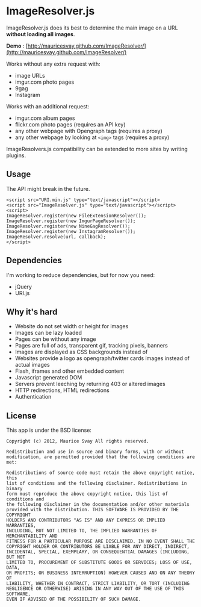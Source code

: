 ImageResolver.js
================

ImageResolver.js does its best to determine the main image on a URL **without
loading all images**.

**Demo** : [http://mauricesvay.github.com/ImageResolver/](http://mauricesvay.github.com/ImageResolver/)

Works without any extra request with:

* image URLs
* imgur.com photo pages
* 9gag
* Instagram

Works with an additional request:

* imgur.com album pages
* flickr.com photo pages (requires an API key)
* any other webpage with Opengraph tags (requires a proxy)
* any other webpage by looking at `<img>` tags (requires a proxy)

ImageResolvers.js compatibility can be extended to more sites by writing plugins.

Usage
-----
The API might break in the future.

    <script src="URI.min.js" type="text/javascript"></script>
    <script src="ImageResolver.js" type="text/javascript"></script>
    <script>
    ImageResolver.register(new FileExtensionResolver());
    ImageResolver.register(new ImgurPageResolver());
    ImageResolver.register(new NineGagResolver());
    ImageResolver.register(new InstagramResolver());
    ImageResolver.resolve(url, callback);
    </script>


Dependencies
------------
I'm working to reduce dependencies, but for now you need:

* jQuery
* URI.js

Why it's hard
-------------
* Website do not set width or height for images
* Images can be lazy loaded
* Pages can be without any image
* Pages are full of ads, transparent gif, tracking pixels, banners
* Images are displayed as CSS backgrounds instead of <img>
* Websites provide a logo as opengraph/twitter cards images instead of actual images
* Flash, iframes and other embedded content
* Javascript generated DOM
* Servers prevent leeching by returning 403 or altered images
* HTTP redirections, HTML redirections
* Authentication

License
-------

This app is under the BSD license:

    Copyright (c) 2012, Maurice Svay All rights reserved.

    Redistribution and use in source and binary forms, with or without
    modification, are permitted provided that the following conditions are met:

    Redistributions of source code must retain the above copyright notice, this
    list of conditions and the following disclaimer. Redistributions in binary
    form must reproduce the above copyright notice, this list of conditions and
    the following disclaimer in the documentation and/or other materials
    provided with the distribution. THIS SOFTWARE IS PROVIDED BY THE COPYRIGHT
    HOLDERS AND CONTRIBUTORS "AS IS" AND ANY EXPRESS OR IMPLIED WARRANTIES,
    INCLUDING, BUT NOT LIMITED TO, THE IMPLIED WARRANTIES OF MERCHANTABILITY AND
    FITNESS FOR A PARTICULAR PURPOSE ARE DISCLAIMED. IN NO EVENT SHALL THE
    COPYRIGHT HOLDER OR CONTRIBUTORS BE LIABLE FOR ANY DIRECT, INDIRECT,
    INCIDENTAL, SPECIAL, EXEMPLARY, OR CONSEQUENTIAL DAMAGES (INCLUDING, BUT NOT
    LIMITED TO, PROCUREMENT OF SUBSTITUTE GOODS OR SERVICES; LOSS OF USE, DATA,
    OR PROFITS; OR BUSINESS INTERRUPTION) HOWEVER CAUSED AND ON ANY THEORY OF
    LIABILITY, WHETHER IN CONTRACT, STRICT LIABILITY, OR TORT (INCLUDING
    NEGLIGENCE OR OTHERWISE) ARISING IN ANY WAY OUT OF THE USE OF THIS SOFTWARE,
    EVEN IF ADVISED OF THE POSSIBILITY OF SUCH DAMAGE.

